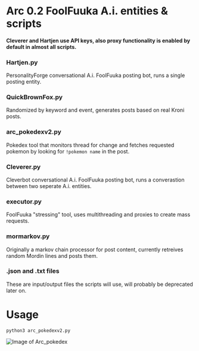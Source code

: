 # Arc 0.2 FoolFuuka A.i. entities & scripts

#### Cleverer and Hartjen use API keys, also proxy functionality is enabled by default in almost all scripts.

### Hartjen.py
PersonalityForge conversational A.i. FoolFuuka posting bot, runs a single posting entity.

### QuickBrownFox.py
Randomized by keyword and event, generates posts based on real Kroni posts.

### arc_pokedexv2.py
Pokedex tool that monitors thread for change and fetches requested pokemon by looking for ```!pokemon name``` in the post.

### Cleverer.py
Cleverbot conversational A.i. FoolFuuka posting bot, runs a converastion between two seperate A.i. entities.

### executor.py
FoolFuuka "stressing" tool, uses multithreading and proxies to create mass requests.

### mormarkov.py
Originally a markov chain processor for post content, currently retreives random Mordin lines and posts them.

### .json and .txt files
These are input/output files the scripts will use, will probably be deprecated later on.

# Usage
```python3 arc_pokedexv2.py```

![Image of Arc_pokedex](http://tokyochronos.net/upload/efg75hf1.png)
